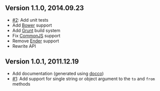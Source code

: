 ## Version 1.1.0, 2014.09.23

* [#2](https://github.com/neocotic/phony.js/issues/2): Add unit tests
* Add [Bower][1] support
* Add [Grunt][2] build system
* Fix [CommonJS][3] support
* Remove [Ender][4] support
* Rewrite API

## Version 1.0.1, 2011.12.19

* Add documentation (generated using [docco][0])
* [#1](https://github.com/neocotic/phony.js/issues/1): Add support for single string or object argument to the `to` and `from` methods

[0]: http://jashkenas.github.com/docco
[1]: http://bower.io
[2]: http://gruntjs.com
[3]: http://commonjs.org
[4]: http://ender.no.de
